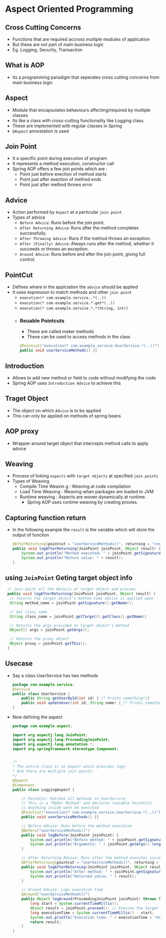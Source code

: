 # Aspect Oriented Programming

## Cross Cutting Concerns
- Functions that are required accross multiple modules of application 
- But these are not part of main business logic
- Eg. Logging, Security, Transaction

## What is AOP
- Its a programming paradigm that seperates cross cutting concerns from main business logic

## Aspect
- Module that encapsulates behaviours affecting/required by multiple classes
- Its like a class with cross-cutting functionality like Logging class.
- These are implemented with regular classes in Spring
- `@Aspect` annostation is used

## Join Point
- It a specific point during execution of program  
- It represents a method execution, constructor call
- Spring AOP offers a few join points which are :
  - Point just before exection of method starts
  - Point just after exection of method ends
  - Point just after method throws error

## Advice 
- Action performed by `Aspect` at a perticular `join point`
- Types of advice 
  - `Before Advice`: Runs before the join point.
  - `After Returning Advice`: Runs after the method completes successfully.
  - `After Throwing Advice`: Runs if the method throws an exception.
  - `After (Finally) Advice`: Always runs after the method, whether it succeeds or throws an exception.
  - `Around Advice`: Runs before and after the join point, giving full control.

## PointCut
- Defines where in the applciation the `advice` should be applied
- It uses expression to match methods and other `join point`
  - `execution(* com.example.service..*(..))`
  - `execution(* com.example.service.*.get*(..))`
  - `execution(* com.example.service.*.*(String, int))`
  - ### Reuable Pointcuts
    - These are called maker methods
    - These can be used to access methods in the class         
    ```java
    @Pointcut("execution(* com.example.service.UserService.*(..))")
    public void userServiceMethods() {}
    ```

## Introduction
- Allows to add new method or field to code without modifying the code
- Spring AOP uses `Introduction Advice` to achieve this

## Traget Object
- The object on which `Advice` is to be applied
- This can only be applied on methods of spring beans

## AOP proxy
- Wrapper around target object that intercepts method calls to apply advice

## Weaving
- Process of linking `aspects` with `target objects` at specified `join points`
- Types of Weaving
  - Compile Time Weavin g : Weaving at code compilation
  - Load Time Weaving : Weaving when packages are loaded to JVM
  - Runtime weaving : Aspects are woven dynamically at runtime. 
    - Spring AOP uses runtime weaving by creating proxies.

## Capturing function return
- In the following example the `result` is the variable which will store the output of function
  ```java
  @AfterReturning(pointcut = "userServiceMethods()", returning = "result")
  public void logAfterReturning(JoinPoint joinPoint, Object result) {
      System.out.println("Method executed: " + joinPoint.getSignature().getName());
      System.out.println("Return value: " + result);
  }
  ```

## using `JoinPoint` Geting target object info

```java
 // Join point all the details of target object and proxies
 public void logAfterReturning(JoinPoint joinPoint, Object result) {
  // returns the target object's method name advice is applied upon
  String method_name = joinPoint.getSignature().getName(); 

  // Get class name
  String class_name = joinPoint.getTarget().getClass().getName()

  // Returns the args provided to target object's method
  Object[] args = joinPoint.getArgs();

  // Returns the proxy object
  Object proxy = joinPoint.getThis();
 }
```


## Usecase
- Say a class UserService has two methods

  ```java
  package com.example.service;
  @Service
  public class UserService {
      public String getUserById(int id) { /* Prints something*/}
      public void updateUser(int id, String name) { /* Prints something*/}
  }
  ```

- Now defining the aspect

    ```java
    package com.example.aspect;

    import org.aspectj.lang.JoinPoint;
    import org.aspectj.lang.ProceedingJoinPoint;
    import org.aspectj.lang.annotation.*;
    import org.springframework.stereotype.Component;


    /*
    * The entire class is an Aspect which provides logs 
    * And there are multiple join points 
    */
    @Aspect
    @Component
    public class LoggingAspect {

        // PointCut: Matches all methods in UserService
        // This is a "Maker Method" and declares reusable PointCuts
        // Anything inside wont be executed
        @Pointcut("execution(* com.example.service.UserService.*(..))")
        public void userServiceMethods() {}

        // Before Advice: Runs before the method execution
        @Before("userServiceMethods()")
        public void logBefore(JoinPoint joinPoint) {
            System.out.println("Before method: " + joinPoint.getSignature().getName());
            System.out.println("Arguments: " + joinPoint.getArgs().length);
        }

        // After Returning Advice: Runs after the method executes successfully
        @AfterReturning(pointcut = "userServiceMethods()", returning = "result")
        public void logAfterReturning(JoinPoint joinPoint, Object result) {
            System.out.println("After method: " + joinPoint.getSignature().getName());
            System.out.println("Returned value: " + result);
        }

        // Around Advice: Logs execution time
        @Around("userServiceMethods()")
        public Object logAround(ProceedingJoinPoint joinPoint) throws Throwable {
            long start = System.currentTimeMillis();
            Object result = joinPoint.proceed(); // Execute the target method
            long executionTime = System.currentTimeMillis() - start;
            System.out.println("Execution time: " + executionTime + "ms");
            return result;
        }
    }
    ```